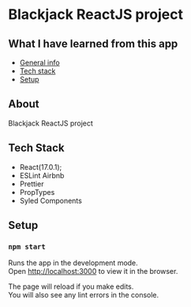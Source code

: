 # Blackjack ReactJS project

## What I have learned from this app

- [General info](#about)
- [Tech stack](#tech-stack)
- [Setup](#setup)

## About

Blackjack ReactJS project

## Tech Stack

- React(17.0.1);
- ESLint Airbnb
- Prettier
- PropTypes
- Syled Components

## Setup

### `npm start`

Runs the app in the development mode.\
Open [http://localhost:3000](http://localhost:3000) to view it in the browser.

The page will reload if you make edits.\
You will also see any lint errors in the console.
